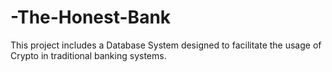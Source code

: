 # -The-Honest-Bank
This project includes a Database System designed to facilitate the usage of Crypto in traditional banking systems.
